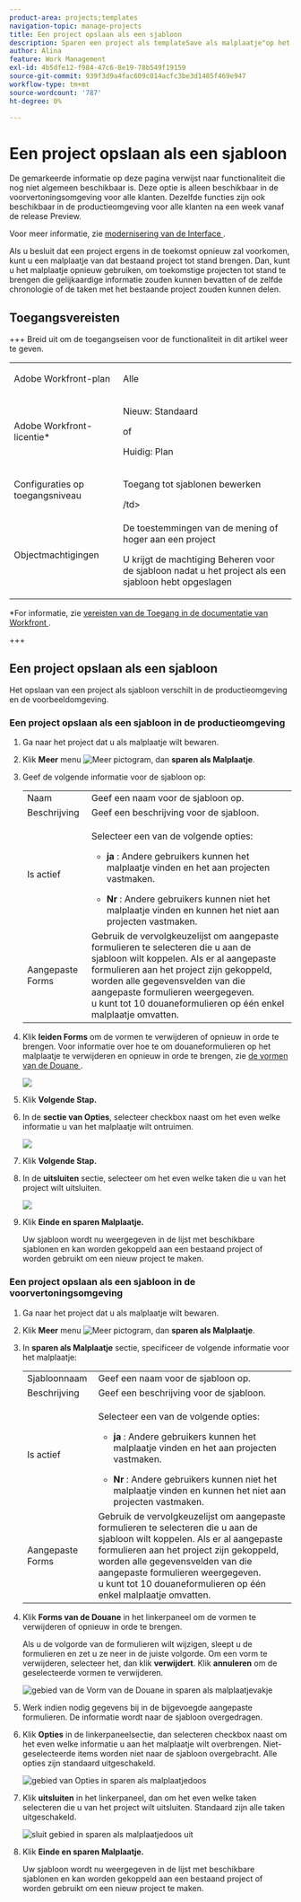 ```yaml
---
product-area: projects;templates
navigation-topic: manage-projects
title: Een project opslaan als een sjabloon
description: Sparen een project als templateSave als malplaatje"op het projectniveau, zodat zien de gebruikers dat in UI; er is een ander artikel dat dit verbindingen aan die diepgaander (geleidelijke) is. Deze functionaliteit moet in zowel projecten als malplaatjegebieden blijven.)"
author: Alina
feature: Work Management
exl-id: 4b5dfe12-f984-47c6-8e19-78b549f19159
source-git-commit: 939f3d9a4fac609c014acfc3be3d1485f469e947
workflow-type: tm+mt
source-wordcount: '787'
ht-degree: 0%

---
```


# Een project opslaan als een sjabloon

<!--Audited: 6/2025-->

<!--
<p data-mc-conditions="QuicksilverOrClassic.Draft mode">(NOTE: Keep this the way it is in the Managing Projects area because the functionality in the UI is "Save as template" at the project level, so users see that in the UI; there is another article that this links to which is more in depth (step-by-step). This functionality needs to stay in both projects AND templates areas.)</p>
-->

<div class="preview">

De gemarkeerde informatie op deze pagina verwijst naar functionaliteit die nog niet algemeen beschikbaar is. Deze optie is alleen beschikbaar in de voorvertoningsomgeving voor alle klanten. Dezelfde functies zijn ook beschikbaar in de productieomgeving voor alle klanten na een week vanaf de release Preview.

Voor meer informatie, zie [ modernisering van de Interface ](/help/quicksilver/product-announcements/product-releases/interface-modernization/interface-modernization.md).

</div>

Als u besluit dat een project ergens in de toekomst opnieuw zal voorkomen, kunt u een malplaatje van dat bestaand project tot stand brengen. Dan, kunt u het malplaatje opnieuw gebruiken, om toekomstige projecten tot stand te brengen die gelijkaardige informatie zouden kunnen bevatten of de zelfde chronologie of de taken met het bestaande project zouden kunnen delen.

## Toegangsvereisten

+++ Breid uit om de toegangseisen voor de functionaliteit in dit artikel weer te geven.

<table style="table-layout:auto"> 
 <col> 
 <col> 
 <tbody> 
  <tr> 
   <td role="rowheader">Adobe Workfront-plan</td> 
   <td> <p>Alle </p> </td> 
  </tr> 
  <tr> 
   <td role="rowheader">Adobe Workfront-licentie*</td> 
   <td> <p>Nieuw: Standaard </p>
   of 
   <p>Huidig: Plan </p> 
   </td> 
  </tr> 
  <tr> 
   <td role="rowheader">Configuraties op toegangsniveau</td> 
   <td> <p>Toegang tot sjablonen bewerken</p> /td&gt; 
  </tr> 
  <tr> 
   <td role="rowheader">Objectmachtigingen</td> 
   <td> <p>De toestemmingen van de mening of hoger aan een project </p> <p>U krijgt de machtiging Beheren voor de sjabloon nadat u het project als een sjabloon hebt opgeslagen</p> </td> 
  </tr> 
 </tbody> 
</table>

*For informatie, zie [ vereisten van de Toegang in de documentatie van Workfront ](/help/quicksilver/administration-and-setup/add-users/access-levels-and-object-permissions/access-level-requirements-in-documentation.md).

+++

## Een project opslaan als een sjabloon

Het opslaan van een project als sjabloon verschilt in de productieomgeving en de voorbeeldomgeving.

### Een project opslaan als een sjabloon in de productieomgeving

1. Ga naar het project dat u als malplaatje wilt bewaren.
1. Klik **Meer** menu ![ Meer pictogram ](assets/qs-more-icon-on-an-object.png), dan **sparen als Malplaatje**.
1. Geef de volgende informatie voor de sjabloon op:

   <table style="table-layout:auto"> 
    <col> 
    <col> 
    <tbody> 
     <tr> 
      <td role="rowheader">Naam</td> 
      <td>Geef een naam voor de sjabloon op.</td> 
     </tr> 
     <tr> 
      <td role="rowheader">Beschrijving</td> 
      <td>Geef een beschrijving voor de sjabloon.</td> 
     </tr> 
     <tr> 
      <td role="rowheader">Is actief</td> 
      <td> <p>Selecteer een van de volgende opties:</p> 
       <ul> 
        <li> <p><strong> ja </strong>: Andere gebruikers kunnen het malplaatje vinden en het aan projecten vastmaken.</p> </li> 
        <li><strong> Nr </strong>: Andere gebruikers kunnen niet het malplaatje vinden en kunnen het niet aan projecten vastmaken.</li> 
       </ul> </td> 
     </tr> 
     <tr> 
      <td role="rowheader">Aangepaste Forms</td> 
      <td>Gebruik de vervolgkeuzelijst om aangepaste formulieren te selecteren die u aan de sjabloon wilt koppelen. Als er al aangepaste formulieren aan het project zijn gekoppeld, worden alle gegevensvelden van die aangepaste formulieren weergegeven.<br> u kunt tot 10 douaneformulieren op één enkel malplaatje omvatten.</td> 
     </tr> 
    </tbody> 
   </table>

1. Klik **leiden Forms** om de vormen te verwijderen of opnieuw in orde te brengen. Voor informatie over hoe te om douaneformulieren op het malplaatje te verwijderen en opnieuw in orde te brengen, zie [ de vormen van de Douane ](../../../administration-and-setup/customize-workfront/create-manage-custom-forms/create-and-manage-custom-forms.md).

   ![](assets/save-as-template-first-step-350x159.png)

1. Klik **Volgende Stap.**
1. In de **sectie van Opties**, selecteer checkbox naast om het even welke informatie u van het malplaatje wilt ontruimen.

   ![](assets/save-as-template-options-step-350x109.png)

1. Klik **Volgende Stap.**
1. In de **uitsluiten** sectie, selecteer om het even welke taken die u van het project wilt uitsluiten.

   ![](assets/save-as-template-exclude-350x205.png)

1. Klik **Einde en sparen Malplaatje.**

   Uw sjabloon wordt nu weergegeven in de lijst met beschikbare sjablonen en kan worden gekoppeld aan een bestaand project of worden gebruikt om een nieuw project te maken.


<div class="preview">

### Een project opslaan als een sjabloon in de voorvertoningsomgeving

1. Ga naar het project dat u als malplaatje wilt bewaren.
1. Klik **Meer** menu ![ Meer pictogram ](assets/qs-more-icon-on-an-object.png), dan **sparen als Malplaatje**.
1. In **sparen als Malplaatje** sectie, specificeer de volgende informatie voor het malplaatje:

   <table style="table-layout:auto"> 
    <col> 
    <col> 
    <tbody> 
     <tr> 
      <td role="rowheader">Sjabloonnaam</td> 
      <td>Geef een naam voor de sjabloon op.</td> 
     </tr> 
     <tr> 
      <td role="rowheader">Beschrijving</td> 
      <td>Geef een beschrijving voor de sjabloon.</td> 
     </tr> 
     <tr> 
      <td role="rowheader">Is actief</td> 
      <td> <p>Selecteer een van de volgende opties:</p> 
       <ul> 
        <li> <p><strong> ja </strong>: Andere gebruikers kunnen het malplaatje vinden en het aan projecten vastmaken.</p> </li> 
        <li><strong> Nr </strong>: Andere gebruikers kunnen niet het malplaatje vinden en kunnen het niet aan projecten vastmaken.</li> 
       </ul> </td> 
     </tr> 
     <tr> 
      <td role="rowheader">Aangepaste Forms</td> 
      <td>Gebruik de vervolgkeuzelijst om aangepaste formulieren te selecteren die u aan de sjabloon wilt koppelen. Als er al aangepaste formulieren aan het project zijn gekoppeld, worden alle gegevensvelden van die aangepaste formulieren weergegeven.<br> u kunt tot 10 douaneformulieren op één enkel malplaatje omvatten.</td> 
     </tr> 
    </tbody> 
   </table>

1. Klik **Forms van de Douane** in het linkerpaneel om de vormen te verwijderen of opnieuw in orde te brengen.

   Als u de volgorde van de formulieren wilt wijzigen, sleept u de formulieren en zet u ze neer in de juiste volgorde.
Om een vorm te verwijderen, selecteer het, dan klik **verwijdert**. Klik **annuleren** om de geselecteerde vormen te verwijderen.

   ![ gebied van de Vorm van de Douane in sparen als malplaatjevakje ](assets/custom-forms-ara-in-save-as-template-box.png)

1. Werk indien nodig gegevens bij in de bijgevoegde aangepaste formulieren. De informatie wordt naar de sjabloon overgedragen.

1. Klik **Opties** in de linkerpaneelsectie, dan selecteren checkbox naast om het even welke informatie u aan het malplaatje wilt overbrengen. Niet-geselecteerde items worden niet naar de sjabloon overgebracht. Alle opties zijn standaard uitgeschakeld.

   ![ gebied van Opties in sparen als malplaatjedoos ](assets/options-area-in-save-as-template-box.png)

1. Klik **uitsluiten** in het linkerpaneel, dan om het even welke taken selecteren die u van het project wilt uitsluiten. Standaard zijn alle taken uitgeschakeld.

   ![ sluit gebied in sparen als malplaatjedoos ](assets/exclude-area-save-as-template-box.png) uit

1. Klik **Einde en sparen Malplaatje.**

   Uw sjabloon wordt nu weergegeven in de lijst met beschikbare sjablonen en kan worden gekoppeld aan een bestaand project of worden gebruikt om een nieuw project te maken.

</span>